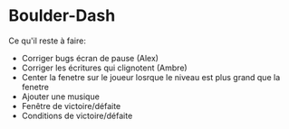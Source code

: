 # Boulder-Dash
Ce qu'il reste à faire:
  - Corriger bugs écran de pause (Alex)
  - Corriger les écritures qui clignotent (Ambre) 
  - Center la fenetre sur le joueur losrque le niveau est plus grand que la fenetre
  - Ajouter une musique
  - Fenêtre de victoire/défaite
  - Conditions de victoire/défaite
